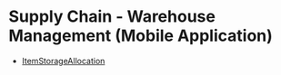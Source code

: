 # Supply Chain - Warehouse Management (Mobile Application)
  - [ItemStorageAllocation](/modules/supplychain-warehouse-management-mobile-app/ItemStorageAllocation.md)
